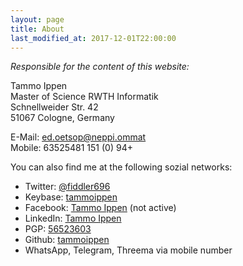 ```yaml
---
layout: page
title: About
last_modified_at: 2017-12-01T22:00:00
---
```


*Responsible for the content of this website:*

Tammo Ippen<br/>
Master of Science RWTH Informatik<br/>
Schnellweider Str. 42<br/>
51067 Cologne, Germany<br/>

E-Mail: <spann class="reverse">ed.oetsop@neppi.ommat</spann><br/>
Mobile: <span class="reverse">63525481 151 (0) 94+</span>

You can also find me at the following sozial networks:

* Twitter: [@fiddler696](https://twitter.com/fiddler696)
* Keybase: [tammoippen](https://keybase.io/tammoippen)
* Facebook: [Tammo Ippen](https://www.facebook.com/tammo.ippen.profile) (not active)
* LinkedIn: [Tammo Ippen](https://www.linkedin.com/in/tammo-ippen-208259149/)
* PGP: [56523603](http://pgp.mit.edu/pks/lookup?op=vindex&search=0x05CE5E6056523603)
* Github: [tammoippen](https://github.com/tammoippen)
* WhatsApp, Telegram, Threema via mobile number
